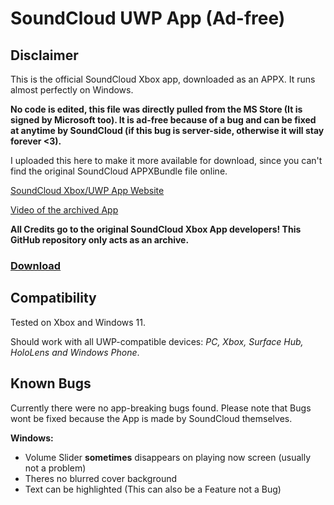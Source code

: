 # SoundCloud UWP App (Ad-free)
## Disclaimer
This is the official SoundCloud Xbox app, downloaded as an APPX. It runs almost perfectly on Windows.

**No code is edited, this file was directly pulled from the MS Store (It is signed by Microsoft too). It is ad-free because of a bug and can be fixed at anytime by SoundCloud (if this bug is server-side, otherwise it will stay forever <3).**

I uploaded this here to make it more available for download, since you can't find the original SoundCloud APPXBundle file online.

[SoundCloud Xbox/UWP App Website](https://soundcloud.com/xbox-app)

[Video of the archived App](https://www.youtube.com/watch?v=W1Exge-l5jo&t=21s)

**All Credits go to the original SoundCloud Xbox App developers! This GitHub repository only acts as an archive.**

### [Download](https://github.com/devilAPI/soundcloud-adfree-uwp-app/releases/latest)

## Compatibility
Tested on Xbox and Windows 11.

Should work with all UWP-compatible devices: *PC, Xbox, Surface Hub, HoloLens and Windows Phone*. 

## Known Bugs
Currently there were no app-breaking bugs found. Please note that Bugs wont be fixed because the App is made by SoundCloud themselves.

**Windows:**
- Volume Slider **sometimes** disappears on playing now screen (usually not a problem)
- Theres no blurred cover background
- Text can be highlighted (This can also be a Feature not a Bug)
